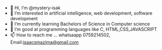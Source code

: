 - 👋 Hi, I’m @mystery-isak
- 👀 I’m interested in artificial intelligence, web development, software development
- 🌱 I’m currently learning Bachelors of Science in Computer science
- 💞️ I’m good at programming languages like C, HTML,CSS,JAVASCRIPT
- 📫 How to reach me ... whatsaapp 0759214502, Email:isaacsmazima@gmail.com

<!---
mystery-isak/mystery-isak is a ✨ special ✨ repository because its `README.md` (this file) appears on your GitHub profile.
You can click the Preview link to take a look at your changes.
--->
